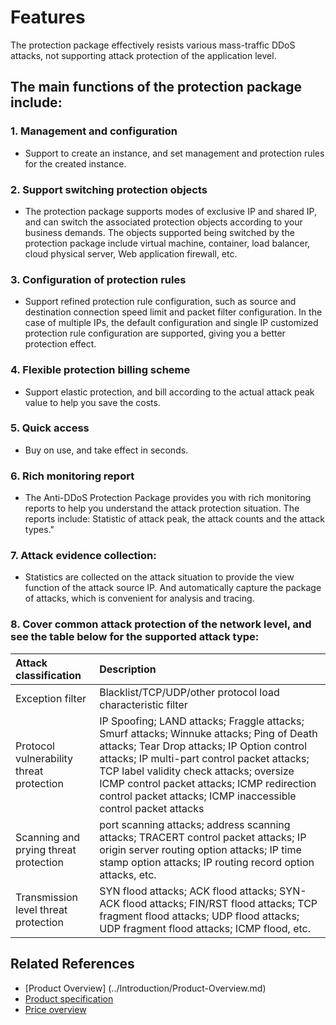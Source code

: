 # Features

The protection package effectively resists various mass-traffic DDoS attacks, not supporting attack protection of the application level.

## The main functions of the protection package include:

### 1. Management and configuration
- Support to create an instance, and set management and protection rules for the created instance.

### 2. Support switching protection objects

- The protection package supports modes of exclusive IP and shared IP, and can switch the associated protection objects according to your business demands. The objects supported being switched by the protection package include virtual machine, container, load balancer, cloud physical server, Web application firewall, etc.

### 3. Configuration of protection rules
- Support refined protection rule configuration, such as source and destination connection speed limit and packet filter configuration. In the case of multiple IPs, the default configuration and single IP customized protection rule configuration are supported, giving you a better protection effect.

### 4. Flexible protection billing scheme
- Support elastic protection, and bill according to the actual attack peak value to help you save the costs.

### 5. Quick access
- Buy on use, and take effect in seconds.

### 6. Rich monitoring report
- The Anti-DDoS Protection Package provides you with rich monitoring reports to help you understand the attack protection situation. The reports include: Statistic of attack peak, the attack counts and the attack types."

### 7. Attack evidence collection:

- Statistics are collected on the attack situation to provide the view function of the attack source IP. And automatically capture the package of attacks, which is convenient for analysis and tracing.

### 8. Cover common attack protection of the network level, and see the table below for the supported attack type:

| Attack classification | Description |
| :- | :- |
| Exception filter | Blacklist/TCP/UDP/other protocol load characteristic filter |
|Protocol vulnerability threat protection | IP Spoofing; LAND attacks; Fraggle attacks; Smurf attacks; Winnuke attacks; Ping of Death attacks; Tear Drop attacks; IP Option control attacks; IP multi-part control packet attacks; TCP label validity check attacks; oversize ICMP control packet attacks; ICMP redirection control packet attacks; ICMP inaccessible control packet attacks|
|Scanning and prying threat protection | port scanning attacks; address scanning attacks; TRACERT control packet attacks; IP origin server routing option attacks; IP time stamp option attacks; IP routing record option attacks, etc.|
|Transmission level threat protection |SYN flood attacks; ACK flood attacks; SYN-ACK flood attacks; FIN/RST flood attacks; TCP fragment flood attacks; UDP flood attacks; UDP fragment flood attacks; ICMP flood, etc.|



## Related References

- [Product Overview] (../Introduction/Product-Overview.md)
- [Product specification](../Introduction/Specification.md)
- [Price overview](../Pricing/Price-Overview.md)


